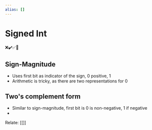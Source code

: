 ```yaml
---
alias: []
---
```

# Signed Int
❌✔️✅📗

## Sign-Magnitude
- Uses first bit as indicator of the sign, 0 positive, 1
- Arithmetic is tricky, as there are two representations for 0

## Two's complement form
- Similar to sign-magnitude, first bit is 0 is non-negative, 1 if negative
- 

Relate: [[]]